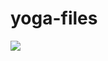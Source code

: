 yoga-files
==========
![](http://img3.wikia.nocookie.net/__cb20091126005420/streetfighter/images/1/15/Dhalsim-yogafire1a.gif)
